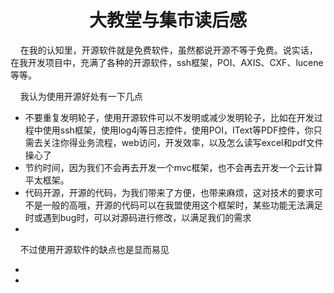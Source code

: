 <h1 align='center'>大教堂与集市读后感</h1>

<p>&nbsp;&nbsp;&nbsp;&nbsp;在我的认知里，开源软件就是免费软件，虽然都说开源不等于免费。说实话，在我开发项目中，充满了各种的开源软件，ssh框架，POI、AXIS、CXF、lucene等等。


</p>
<p>&nbsp;&nbsp;&nbsp;&nbsp;我认为使用开源好处有一下几点
<ul>
  <li>不要重复发明轮子，使用开源软件可以不发明或减少发明轮子，比如在开发过程中使用ssh框架，使用log4j等日志控件，使用POI，IText等PDF控件，你只需去关注你得业务流程，web访问，开发效率，以及怎么读写excel和pdf文件操心了</li>
  <li>节约时间，因为我们不会再去开发一个mvc框架，也不会再去开发一个云计算平太框架。</li>
  <li>代码开源，开源的代码，为我们带来了方便，也带来麻烦，这对技术的要求可不是一般的高哦，开源的代码可以在我盟使用这个框架时，某些功能无法满足时或遇到bug时，可以对源码进行修改，以满足我们的需求</li>
  <li></li>
</ul>

</p>
<p>
&nbsp;&nbsp;&nbsp;&nbsp;不过使用开源软件的缺点也是显而易见
<ul>
  <li></li>
   <li></li>
</ul>

</p>
